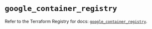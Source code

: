 # `google_container_registry`

Refer to the Terraform Registry for docs: [`google_container_registry`](https://registry.terraform.io/providers/hashicorp/google-beta/6.11.1/docs/resources/google_container_registry).
